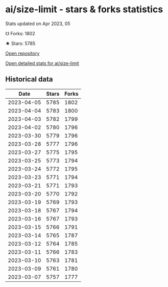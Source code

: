 # ai/size-limit - stars & forks statistics

Stats updated on Apr 2023, 05

☋ Forks: 1802

★ Stars: 5785

[Open repository](https://github.com/ai/size-limit)

[Open detailed stats for ai/size-limit](https://reviewgithub.com/rep/ai/size-limit)

## Historical data
| Date | Stars | Forks |
|------|-------|-------|
| 2023-04-05 | 5785 | 1802 | 
| 2023-04-04 | 5783 | 1800 | 
| 2023-04-03 | 5782 | 1799 | 
| 2023-04-02 | 5780 | 1796 | 
| 2023-03-30 | 5779 | 1796 | 
| 2023-03-28 | 5777 | 1796 | 
| 2023-03-27 | 5775 | 1795 | 
| 2023-03-25 | 5773 | 1794 | 
| 2023-03-24 | 5772 | 1795 | 
| 2023-03-23 | 5771 | 1794 | 
| 2023-03-21 | 5771 | 1793 | 
| 2023-03-20 | 5770 | 1792 | 
| 2023-03-19 | 5769 | 1793 | 
| 2023-03-18 | 5767 | 1794 | 
| 2023-03-16 | 5767 | 1793 | 
| 2023-03-15 | 5766 | 1791 | 
| 2023-03-14 | 5765 | 1787 | 
| 2023-03-12 | 5764 | 1785 | 
| 2023-03-11 | 5766 | 1783 | 
| 2023-03-10 | 5763 | 1781 | 
| 2023-03-09 | 5761 | 1780 | 
| 2023-03-07 | 5757 | 1777 | 

